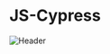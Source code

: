 # JS-Cypress
![Header](https://github.com/DenisKomarov-QA/JS-Cypress.git/blob/main/assets/2024-01-18_20-55-39.png)

